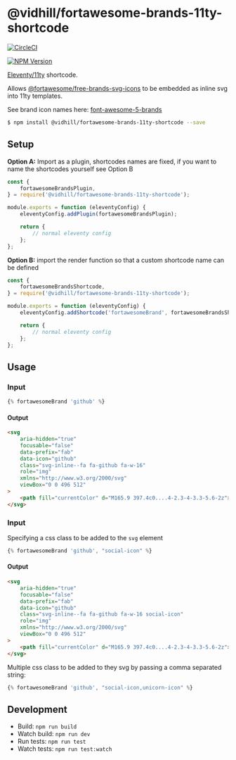 # @vidhill/fortawesome-brands-11ty-shortcode

[![CircleCI](https://circleci.com/gh/vidhill/fortawesome-brands-svg-11ty-shortcode/tree/main.svg?style=shield)](https://circleci.com/gh/vidhill/fortawesome-brands-svg-11ty-shortcode/tree/main)

[![NPM Version](https://img.shields.io/npm/v/@vidhill/fortawesome-brands-11ty-shortcode?style=flat-square)](https://www.npmjs.com/package/@vidhill/fortawesome-brands-11ty-shortcode)

[Eleventy/11ty](https://www.11ty.dev/) shortcode.

Allows [@fortawesome/free-brands-svg-icons](https://www.npmjs.com/package/@fortawesome/free-brands-svg-icons) to be embedded as inline svg into 11ty templates.

See brand icon names here: [font-awesome-5-brands](https://fortawesome.com/sets/font-awesome-5-brands)

```bash
$ npm install @vidhill/fortawesome-brands-11ty-shortcode --save
```

## Setup

**Option A:** Import as a plugin, shortcodes names are fixed, if you want to name the shortcodes yourself see Option B

```javascript
const {
    fortawesomeBrandsPlugin,
} = require('@vidhill/fortawesome-brands-11ty-shortcode');

module.exports = function (eleventyConfig) {
    eleventyConfig.addPlugin(fortawesomeBrandsPlugin);

    return {
        // normal eleventy config
    };
};
```

**Option B:** import the render function so that a custom shortcode name can be defined

```javascript
const {
    fortawesomeBrandsShortcode,
} = require('@vidhill/fortawesome-brands-11ty-shortcode');

module.exports = function (eleventyConfig) {
    eleventyConfig.addShortcode('fortawesomeBrand', fortawesomeBrandsShortcode);

    return {
        // normal eleventy config
    };
};
```

## Usage

### Input

```javascript
{% fortawesomeBrand 'github' %}
```

#### Output

```html
<svg
    aria-hidden="true"
    focusable="false"
    data-prefix="fab"
    data-icon="github"
    class="svg-inline--fa fa-github fa-w-16"
    role="img"
    xmlns="http://www.w3.org/2000/svg"
    viewBox="0 0 496 512"
>
    <path fill="currentColor" d="M165.9 397.4c0....4-2.3-4-3.3-5.6-2z"></path>
</svg>
```

### Input

Specifying a css class to be added to the `svg` element

```javascript
{% fortawesomeBrand 'github', "social-icon" %}
```

#### Output

```html
<svg
    aria-hidden="true"
    focusable="false"
    data-prefix="fab"
    data-icon="github"
    class="svg-inline--fa fa-github fa-w-16 social-icon"
    role="img"
    xmlns="http://www.w3.org/2000/svg"
    viewBox="0 0 496 512"
>
    <path fill="currentColor" d="M165.9 397.4c0....4-2.3-4-3.3-5.6-2z"></path>
</svg>
```

Multiple css class to be added to they svg by passing a comma separated string:

```javascript
{% fortawesomeBrand 'github', "social-icon,unicorn-icon" %}
```

## Development

-   Build: `npm run build`
-   Watch build: `npm run dev`
-   Run tests: `npm run test`
-   Watch tests: `npm run test:watch`
